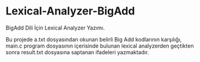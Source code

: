 # Lexical-Analyzer-BigAdd
BigAdd Dili İçin Lexical Analyzer Yazımı.

Bu projede a.txt dosyasından okunan belirli Big Add kodlarının karşılığı, main.c program dosyasının içerisinde bulunan
lexical analyzerden geçtikten sonra result.txt dosyasına saptanan ifadeleri yazmaktadır.
